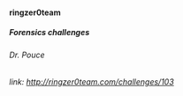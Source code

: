 #### ringzer0team
##### Forensics challenges
###### Dr. Pouce
###### link: http://ringzer0team.com/challenges/103
